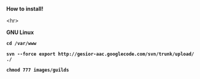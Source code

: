 **How to install!**


&lt;hr&gt;


<b>GNU Linux<b>
<pre><code>cd /var/www<br>
svn --force export http://gesior-aac.googlecode.com/svn/trunk/upload/ ./<br>
chmod 777 images/guilds<br>
</code></pre>